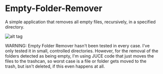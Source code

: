 # Empty-Folder-Remover
A simple application that removes all empty files, recursively, in a specified directory.

![alt tag](https://github.com/JosephTLyons/Empty-Folder-Remover/blob/master/Images/Empty%20Folder%20Remover%20GUI.png)

WARNING: Empty Folder Remover hasn't been tested in every case.  I've only tested it in small, controlled
directories.  However, for the removal of the folders detected as being empty, I'm using JUCE code
that just moves the files to the trashcan, so worst case is a file or folder gets moved to the trash,
but isn't deleted, if this even happens at all.
